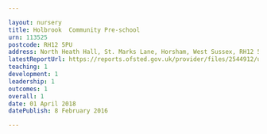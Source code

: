 ```yaml
---

layout: nursery
title: Holbrook  Community Pre-school
urn: 113525
postcode: RH12 5PU
address: North Heath Hall, St. Marks Lane, Horsham, West Sussex, RH12 5PU
latestReportUrl: https://reports.ofsted.gov.uk/provider/files/2544912/urn/113525.pdf
teaching: 1
development: 1
leadership: 1
outcomes: 1
overall: 1
date: 01 April 2018 
datePublish: 8 February 2016

---
```

